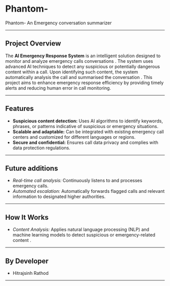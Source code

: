 # Phantom-

Phantom- An Emergency conversation summarizer  

---

## Project Overview

The **AI Emergency Response System** is an intelligent solution designed to monitor and analyze emergency calls conversations . The system uses advanced AI techniques to detect any suspicious or potentially dangerous content within a call. Upon identifying such content, the system automatically analysis the call and summarised the conversation .
This project aims to enhance emergency response efficiency by providing timely alerts and reducing human error in call monitoring.

---

## Features

- **Suspicious content detection:** Uses AI algorithms to identify keywords, phrases, or patterns indicative of suspicious or emergency situations.
- **Scalable and adaptable:** Can be integrated with existing emergency call centers and customized for different languages or regions.
- **Secure and confidential:** Ensures call data privacy and complies with data protection regulations.

---

## Future additions 

- *Real-time call analysis:* Continuously listens to and processes emergency calls.
- *Automated escalation:* Automatically forwards flagged calls and relevant information to designated higher authorities.

---

## How It Works

- *Content Analysis:* Applies natural language processing (NLP) and machine learning models to detect suspicious or emergency-related content .

---

## By Developer
- Hitrajsinh Rathod

---

